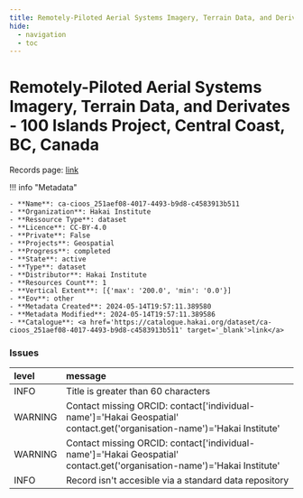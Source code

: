 ```yaml
---
title: Remotely-Piloted Aerial Systems Imagery, Terrain Data, and Derivates - 100 Islands Project, Central Coast, BC, Canada
hide:
  - navigation
  - toc
---
```


# Remotely-Piloted Aerial Systems Imagery, Terrain Data, and Derivates - 100 Islands Project, Central Coast, BC, Canada

Records page: <a href='https://catalogue.hakai.org/dataset/ca-cioos_251aef08-4017-4493-b9d8-c4583913b511' target='_blank'>link</a>

<div id='map'></div>

!!! info "Metadata"
    
    - **Name**: ca-cioos_251aef08-4017-4493-b9d8-c4583913b511 
    - **Organization**: Hakai Institute 
    - **Ressource Type**: dataset 
    - **Licence**: CC-BY-4.0 
    - **Private**: False 
    - **Projects**: Geospatial 
    - **Progress**: completed 
    - **State**: active 
    - **Type**: dataset 
    - **Distributor**: Hakai Institute 
    - **Resources Count**: 1 
    - **Vertical Extent**: [{'max': '200.0', 'min': '0.0'}] 
    - **Eov**: other 
    - **Metadata Created**: 2024-05-14T19:57:11.389580 
    - **Metadata Modified**: 2024-05-14T19:57:11.389586 
    - **Catalogue**: <a href='https://catalogue.hakai.org/dataset/ca-cioos_251aef08-4017-4493-b9d8-c4583913b511' target='_blank'>link</a> 

### Issues

| level   | message                                                                                                                 |
|:--------|:------------------------------------------------------------------------------------------------------------------------|
| INFO    | Title is greater than 60 characters                                                                                     |
| WARNING | Contact missing ORCID: contact['individual-name']='Hakai Geospatial' contact.get('organisation-name')='Hakai Institute' |
| WARNING | Contact missing ORCID: contact['individual-name']='Hakai Geospatial' contact.get('organisation-name')='Hakai Institute' |
| INFO    | Record isn't accesible via a standard data repository                                                                   |

<script>
   document.addEventListener("DOMContentLoaded", function() {
    var map = L.map('map').setView([51.505, -125.09], 5);
    L.tileLayer('https://tile.openstreetmap.org/{z}/{x}/{y}.png', {
        maxZoom: 19,
        attribution: '&copy; <a href="http://www.openstreetmap.org/copyright">OpenStreetMap</a>'
    }).addTo(map);
    var geojsonFeature = {
        "type": "Feature",
        "properties": {
            "name" : "Remotely-Piloted Aerial Systems Imagery, Terrain Data, and Derivates - 100 Islands Project, Central Coast, BC, Canada"
        },
        "geometry": {'type': 'Polygon', 'coordinates': [[[-128.7, 51.38], [-127.5, 51.38], [-127.5, 52.23], [-128.7, 52.23], [-128.7, 51.38]]]}
    }
    L.geoJSON(geojsonFeature).addTo(map);
   })
</script>